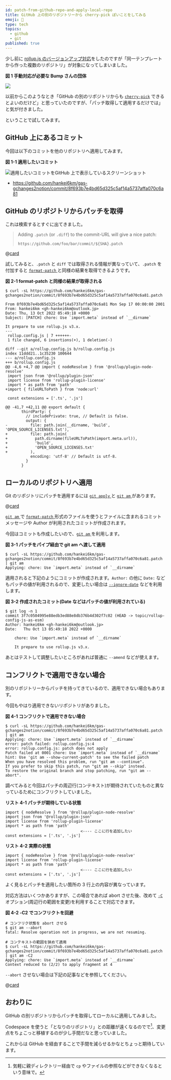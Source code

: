 ```yaml
---
id: patch-from-github-repo-and-apply-local-repo
title: GitHub 上の別のリポジトリーから cherry-pick ぽいことをしてみる
emoji: 🧲
type: tech
topics:
  - github
  - git
published: true
---
```


少し前に [rollup.js のバージョンアップ対応](https://zenn.dev/hankei6km/articles/rollup-config-js-as-esm)をしたのですが「同一テンプレートから作った複数のリポジトリ」が対象になってしまいました。

**図 1 手動対応が必要な Bump さんの団体**

![](https://images.microcms-assets.io/assets/1fff6177c5c74aac8d5158dc17492c92/a6f636b1f68c49b484f867113defdc82/patch-from-github-repo-and-apply-local-repo-bump.png?auto=compress%2Cformat)

以前からこのようなとき「GitHub の別のリポジトリからも [`cherry-pick`] できるとよいのだけど」と思っていたのですが、「パッチ取得して適用するだけでは」と気が付きました。

ということで試してみます。

## GitHub 上にあるコミット

今回は以下のコミットを他のリポジトリへ適用してみます。

**図 1-1 適用したいコミット**

![適用したいコミットをGitHub 上で表示しているスクリーンショット](https://images.microcms-assets.io/assets/1fff6177c5c74aac8d5158dc17492c92/c72d119f40c9423e8767ee4ec3f937e4/patch-from-github-repo-and-apply-local-repo-commit.png?w=1418\&h=668\&auto=compress%2Cformat)

*   <https://github.com/hankei6km/gas-gchanges2notion/commit/8f693b7e4bd65d325c5af14a5737affa070c6a81>

## GitHub のリポジトリからパッチを取得

これは検索するとすぐに出てきました。

> Adding `.patch` (or `.diff`) to the commit-URL will give a nice patch:
>
>     https://github.com/foo/bar/commit/${SHA}.patch

@[card](https://stackoverflow.com/questions/21903805/how-to-download-a-single-commit-diff-from-github)

試してみると、`.patch` と `diff` では取得される情報が異なっていて、`.patch` を付加すると [`format-patch` ] と同様の結果を取得できるようです。

**図 2-1 format-patch と同様の結果が取得される**

```shell-session
$ curl -sL https://github.com/hankei6km/gas-gchanges2notion/commit/8f693b7e4bd65d325c5af14a5737affa070c6a81.patch

From 8f693b7e4bd65d325c5af14a5737affa070c6a81 Mon Sep 17 00:00:00 2001
From: hankei6km <gh-hankei6km@outlook.jp>
Date: Thu, 13 Oct 2022 05:49:18 +0000
Subject: [PATCH] chore: Use `import.meta` instead of `__dirname`

It prepare to use rollup.js v3.x.
---
 rollup.config.js | 7 ++++++-
 1 file changed, 6 insertions(+), 1 deletion(-)

diff --git a/rollup.config.js b/rollup.config.js
index 11ddd21..1c35230 100644
--- a/rollup.config.js
+++ b/rollup.config.js
@@ -4,6 +4,7 @@ import { nodeResolve } from '@rollup/plugin-node-resolve'
 import json from '@rollup/plugin-json'
 import license from 'rollup-plugin-license'
 import * as path from 'path'
+import { fileURLToPath } from 'node:url'
 
 const extensions = ['.ts', '.js']
 
@@ -41,7 +42,11 @@ export default {
       thirdParty: {
         // includePrivate: true, // Default is false.
         output: {
-          file: path.join(__dirname, 'build', 'OPEN_SOURCE_LICENSES.txt'),
+          file: path.join(
+            path.dirname(fileURLToPath(import.meta.url)),
+            'build',
+            'OPEN_SOURCE_LICENSES.txt'
+          ),
           encoding: 'utf-8' // Default is utf-8.
         }
       }
```

## ローカルのリポジトリへ適用

Git のリポジトリにパッチを適用するには [`git apply` ] と [`git am` ] があります。

@[card](https://git-scm.com/book/ja/v2/Git-%E3%81%A7%E3%81%AE%E5%88%86%E6%95%A3%E4%BD%9C%E6%A5%AD-%E3%83%97%E3%83%AD%E3%82%B8%E3%82%A7%E3%82%AF%E3%83%88%E3%81%AE%E9%81%8B%E5%96%B6)

[`git am` ] で [`format-patch` ] 形式のファイルを使うとファイルに含まれるコミットメッセージや Author が利用されたコミットが作成されます。

今回はコミットも作成したいので、[`git am` ] を利用します。

**図 3-1 パッチをパイプ経由で git am へ渡して適用**

```shell-session
$ curl -sL https://github.com/hankei6km/gas-gchanges2notion/commit/8f693b7e4bd65d325c5af14a5737affa070c6a81.patch | git am                                                                                         
Applying: chore: Use `import.meta` instead of `__dirname`
```

適用されると下記のようにコミットが作成されます。`Author:` の他に `Date:` などもパッチの値が利用されるので、変更したい場合は [`--ignore-date`](https://git-scm.com/docs/git-am#Documentation/git-am.txt---ignore-date) などを利用します。

**図 3-2 作成されたコミット(Date などはパッチの値が利用されている)**

```shell-session
$ git log -n 1
commit 3f7c0504995e88edb3ed88e8db376b4d302f7c02 (HEAD -> topic/rollup-config-js-as-esm)
Author: hankei6km <gh-hankei6km@outlook.jp>
Date:   Thu Oct 13 05:49:18 2022 +0000

    chore: Use `import.meta` instead of `__dirname`
    
    It prepare to use rollup.js v3.x.
```

あとはテストして調整したいところがあれば普通に `--amend` などが使えます。

## コンフリクトで適用できない場合

別のリポジトリーからパッチを持ってきているので、適用できない場合もあります。

今回もやはり適用できないリポジトリがありました。

**図 4-1 コンフリクトで適用できない場合**

```shell-session
$ curl -sL https://github.com/hankei6km/gas-gchanges2notion/commit/8f693b7e4bd65d325c5af14a5737affa070c6a81.patch | git am                                                                                                   
Applying: chore: Use `import.meta` instead of `__dirname`                                                       
error: patch failed: rollup.config.js:4
error: rollup.config.js: patch does not apply                                                                   
Patch failed at 0001 chore: Use `import.meta` instead of `__dirname`
hint: Use 'git am --show-current-patch' to see the failed patch                                                 
When you have resolved this problem, run "git am --continue".                                                   
If you prefer to skip this patch, run "git am --skip" instead.                                                  
To restore the original branch and stop patching, run "git am --abort".
```

調べてみると今回はパッチの周辺行(コンテキスト)が期待されていたものと異なっているためにコンフリクトしていました。

**リスト 4-1 パッチが期待している状態**

    import { nodeResolve } from '@rollup/plugin-node-resolve'
    import json from '@rollup/plugin-json'
    import license from 'rollup-plugin-license'
    import * as path from 'path'
                                     <---- ここに行を追加したい
    const extensions = ['.ts', '.js']

**リスト 4-2 実際の状態**

    import { nodeResolve } from '@rollup/plugin-node-resolve'
    import license from 'rollup-plugin-license'
    import * as path from 'path'
                                     <---- ここに行を追加したい
    const extensions = ['.ts', '.js']

よく見るとパッチを適用したい箇所の 3 行上の内容が異なっています。

対応方法はいくつかありますが、この場合であれば abort させた後、改めて [`-C`](https://git-scm.com/docs/git-apply#Documentation/git-apply.txt--Cltngt) オプション(周辺行の範囲を変更)を利用することで対応できます。

**図 4-2 -C2 でコンフリクトを回避**

```shell-session
# コンフリク状態を abort させる
$ git am --abort
fatal: Resolve operation not in progress, we are not resuming.

# コンテキストの範囲を狭めて適用
$ curl -sL https://github.com/hankei6km/gas-gchanges2notion/commit/8f693b7e4bd65d325c5af14a5737affa070c6a81.patch | git am -C2
Applying: chore: Use `import.meta` instead of `__dirname`
Context reduced to (2/2) to apply fragment at 4
```

`--abort` させない場合は下記の記事などを参照してください。

@[card](https://qiita.com/maueki/items/c8476908f8a8601365a5)

## おわりに

GitHub の別リポジトリからパッチを取得してローカルに適用してみました。

Codespace を使うと「となりのリポジトリ」との距離が遠くなるのでで[^cp]、変更点をちょこっと移植するのが少し手間だなと思っていました。

これからは GitHub を経由することで手間を減らせるかなとちょっと期待しています。

[^cp]: 気軽に親ディレクトリー経由で `cp` やファイルの参照などができなくなるという意味で。

[`cherry-pick`]: https://git-scm.com/docs/git-cherry-pick

[`format-patch`]: https://git-scm.com/docs/git-format-patch

[`git apply`]: https://git-scm.com/docs/git-apply

[`git am`]: https://git-scm.com/docs/git-am
